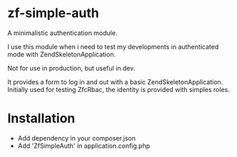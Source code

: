zf-simple-auth
==============

A minimalistic authentication module.

I use this module when i need to test my developments in authenticated mode with ZendSkeletonApplication.

Not for use in production, but useful in dev.

It provides a form to log in and out with a basic ZendSkeletonApplication.
Initially used for testing ZfcRbac, the identity is provided with simples roles.

Installation
============

* Add dependency in your composer.json
* Add 'ZfSimpleAuth' in application.config.php
